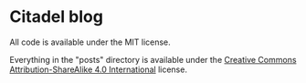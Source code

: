 # Citadel blog

All code is available under the MIT license.

Everything in the "posts" directory is available under the [Creative Commons Attribution-ShareAlike 4.0 International](https://creativecommons.org/licenses/by-sa/4.0/) license.
